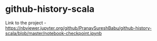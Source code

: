# github-history-scala
Link to the project - https://nbviewer.jupyter.org/github/PranavSureshBabu/github-history-scala/blob/master/notebook-checkpoint.ipynb
